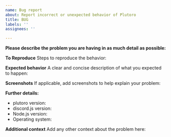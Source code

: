 ```yaml
---
name: Bug report
about: Report incorrect or unexpected behavior of Plutoro
title: BUG
labels: ''
assignees: ''

---
```


**Please describe the problem you are having in as much detail as possible:**

**To Reproduce**
Steps to reproduce the behavior:

**Expected behavior**
A clear and concise description of what you expected to happen:

**Screenshots**
If applicable, add screenshots to help explain your problem:

**Further details:**
- plutoro version:
- discord.js version:
- Node.js version:
- Operating system:

**Additional context**
Add any other context about the problem here:
